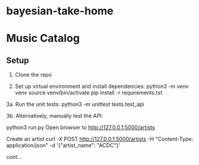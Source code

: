 # bayesian-take-home
# Music Catalog

## Setup
1. Clone the repo

2. Set up virtual environment and install dependencies:
python3 -m venv venv
source venv/bin/activate
pip install -r requirements.txt

3a. Run the unit tests:
python3 -m unittest tests.test_api

3b. Alternatively, manually test the API:

python3 run.py
Open browser to http://127.0.0.1:5000/artists

Create an artist
curl -X POST http://127.0.0.1:5000/artists -H "Content-Type: application/json" -d '{"artist_name": "ACDC"}'

cont...